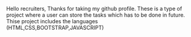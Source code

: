 Hello recruiters, Thanks for taking my github profile. These is a type of project where a user can store the tasks which has to be done in future.
Thise project includes the languages (HTML,CSS,BOOTSTRAP,JAVASCRIPT)
